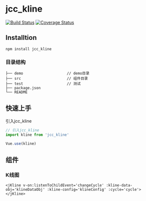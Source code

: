 # jcc_kline

[![Build Status](https://travis-ci.com/JCCDex/jcc_kline.svg?branch=master)](https://travis-ci.com/JCCDex/jcc_kline)
[![Coverage Status](https://coveralls.io/repos/github/JCCDex/jcc_kline/badge.svg)](https://coveralls.io/github/JCCDex/jcc_kline)

## Installtion

```shell
npm install jcc_kline
```

### 目录结构
```
├── demo					// demo目录	
├── src 					// 组件目录
├── test					// 测试			
├── package.json
└── README
```

## 快速上手

引入jcc_kline

``` javascript
// 引入jcc_kline
import kline from 'jcc_kline'

Vue.use(kline)

```
## 组件

### K线图

```vue
<jKline v-on:listenToChildEvent='changeCycle' :kline-data-obj='klineDataObj' :kline-config='klineConfig' :cycle='cycle'></jKline>
```